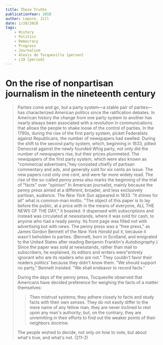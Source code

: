 ```yaml
---
title: These Truths
publicationYear: 2018
author: Lepore, Jill
date: 1/20/2019
tags:
    - History
    - Politics
    - Democracy
    - Progress
    - Journalism
    - Alexis de Tocqueville [person]
    - c19 [period]
---
```


# On the rise of nonpartisan journalism in the nineteenth century

> Parties come and go, but a party system—a stable pair of parties—has characterized American politics since the ratification debates. In American history the change from one party system to another has nearly always been associated with a revolution in communications that allows the people to shake loose of the control of parties. In the 1790s, during the rise of the first party system, picket Federalists against Republicans, the number of newspapers had swelled. During the shift to the second party system, which, beginning in 1833, pitted Democrat against the newly founded Whig party, not only did the number of newspapers rise, but their prices plummeted. The newspapers of the first party system, which were also known as "commercial advertisers,"hey consisted chiefly of partisan commentary and ads, and generally sold for six cents an issue. The new papers cost only one cent, and were far more widely read. The rise of the so-called penny press also marks the beginning of the trial of "facts" over "opinion" In American journalist, mainly because the penny press aimed at a different, broader, and less exclusively partisan, audience. The _New York Sun_ appeared in 1833. "It shines for all" what is common-man motto. "The object of this paper is to lay before the public, at a price with in the means of everyone, ALL THE NEWS OF THE DAY," it boasted. It dispensed with subscriptions and instead was circulated at newsstands, where it was sold for cash, to anyone who had a ready penny. Its front page was filled not with advertising but with news. The penny press was a "free press," as James Gordon Bennett of the _New York Herald_ put it, because it wasn't beholden to  parties. (Bennett, born in Scotland, and emigrated to the United States after reading Benjamin Franklin's _Autobiography_.) Since the paper was sold at newsstands, rather than mail to subscribers, he explained, its editors and writers were"entirely ignorant who are its readers who are not." They couldn't favor their readers politics' because they didn't know them. "We should support no party," Bennett insisted. "We shall endeavor to record facts."
>
> During the days of the penny press, Tocqueville observed that Americans have decided preference for weighing the facts of a matter themselves:
>
> > Then mistrust systems; they adhere closely to facts and study facts with their own senses. They do not easily differ to the mere name of any fellow man, they are never inclined to rest upon any man's authority; but, on the contrary, they are unremitting in their efforts to find out the weaker points of their neighbors doctrine.
>
> The people wished to decide, not only on how to vote, but about what's true, and what's not. (211-2)
